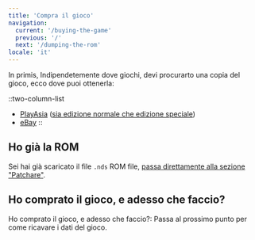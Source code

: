 ```yaml
---
title: 'Compra il gioco'
navigation:
  current: '/buying-the-game'
  previous: '/'
  next: '/dumping-the-rom'
locale: 'it'
---
```


In primis, Indipendetemente dove giochi, devi procurarto una copia del gioco, ecco dove puoi ottenerla:

::two-column-list
* [PlayAsia](https://www.play-asia.com/suzumiya-haruhi-no-chokuretsu/13/70337q) ([sia edizione normale che edizione speciale](https://www.play-asia.com/suzumiya-haruhi-no-chokuretsu-chou-sos-dandanin-collection/13/70337s))
* [eBay](https://www.ebay.com/sch?&_nkw=Suzumiya+Haruhi+no+Chokuretsu)
::

## Ho già la ROM
Sei hai già scaricato il file `.nds` ROM file, [passa direttamente alla sezione "Patchare"](/chokuretsu/guide/patching-the-rom).

## Ho comprato il gioco, e adesso che faccio?
Ho comprato il gioco, e adesso che faccio?: Passa al prossimo punto per come ricavare i dati del gioco.
